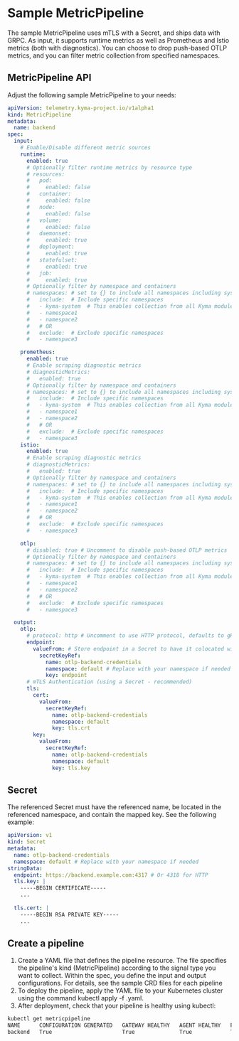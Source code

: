 # Sample MetricPipeline

The sample MetricPipeline uses mTLS with a Secret, and ships data with GRPC. As input, it supports runtime metrics as well as Prometheus and Istio metrics (both with diagnostics). You can choose to drop push-based OTLP metrics, and you can filter metric collection from specified namespaces.

## MetricPipeline API

Adjust the following sample MetricPipeline to your needs:

```yaml
apiVersion: telemetry.kyma-project.io/v1alpha1
kind: MetricPipeline
metadata:
  name: backend
spec:
  input:
    # Enable/Disable different metric sources
    runtime:
      enabled: true
      # Optionally filter runtime metrics by resource type
      # resources:
      #   pod:
      #     enabled: false
      #   container:
      #     enabled: false
      #   node:
      #     enabled: false
      #   volume:
      #     enabled: false
      #   daemonset:
      #     enabled: true
      #   deployment:
      #     enabled: true
      #   statefulset:
      #     enabled: true
      #   job:
      #     enabled: true
      # Optionally filter by namespace and containers
      # namespaces: # set to {} to include all namespaces including system namespaces
      #   include:  # Include specific namespaces
      #   - kyma-system  # This enables collection from all Kyma modules
      #   - namespace1
      #   - namespace2
      #   # OR
      #   exclude:  # Exclude specific namespaces
      #   - namespace3

    prometheus: 
      enabled: true
      # Enable scraping diagnostic metrics
      # diagnosticMetrics:
      #   enabled: true
      # Optionally filter by namespace and containers
      # namespaces: # set to {} to include all namespaces including system namespaces
      #   include:  # Include specific namespaces
      #   - kyma-system  # This enables collection from all Kyma modules
      #   - namespace1
      #   - namespace2
      #   # OR
      #   exclude:  # Exclude specific namespaces
      #   - namespace3
    istio:
      enabled: true
      # Enable scraping diagnostic metrics
      # diagnosticMetrics:
      #   enabled: true
      # Optionally filter by namespace and containers
      # namespaces: # set to {} to include all namespaces including system namespaces
      #   include:  # Include specific namespaces
      #   - kyma-system  # This enables collection from all Kyma modules
      #   - namespace1
      #   - namespace2
      #   # OR
      #   exclude:  # Exclude specific namespaces
      #   - namespace3

    otlp:
      # disabled: true # Uncomment to disable push-based OTLP metrics
      # Optionally filter by namespace and containers
      # namespaces: # set to {} to include all namespaces including system namespaces
      #   include:  # Include specific namespaces
      #   - kyma-system  # This enables collection from all Kyma modules
      #   - namespace1
      #   - namespace2
      #   # OR
      #   exclude:  # Exclude specific namespaces
      #   - namespace3

  output:
    otlp:
      # protocol: http # Uncomment to use HTTP protocol, defaults to gRPC
      endpoint:
        valueFrom: # Store endpoint in a Secret to have it colocated with the authentication details
          secretKeyRef:
            name: otlp-backend-credentials
            namespace: default # Replace with your namespace if needed
            key: endpoint
      # mTLS Authentication (using a Secret - recommended)
      tls:
        cert:
          valueFrom:
            secretKeyRef:
              name: otlp-backend-credentials
              namespace: default
              key: tls.crt
        key:
          valueFrom:
            secretKeyRef:
              name: otlp-backend-credentials
              namespace: default
              key: tls.key
```

## Secret

The referenced Secret must have the referenced name, be located in the referenced namespace, and contain the mapped key. See the following example:

```yaml
apiVersion: v1
kind: Secret
metadata:
  name: otlp-backend-credentials
  namespace: default # Replace with your namespace if needed
stringData:
  endpoint: https://backend.example.com:4317 # Or 4318 for HTTP
  tls.key: |
    -----BEGIN CERTIFICATE-----
    ...
  
  tls.cert: |
    -----BEGIN RSA PRIVATE KEY-----
    ...
```

## Create a pipeline

1. Create a YAML file that defines the pipeline resource.
   The file specifies the pipeline's kind (MetricPipeline) according to the signal type you want to collect. Within the spec, you define the input and output configurations. For details, see the sample CRD files for each pipeline
1. To deploy the pipeline, apply the YAML file to your Kubernetes cluster using the command kubectl apply -f <filename>.yaml.
1. After deployment, check that your pipeline is healthy using kubectl:

```bash
kubectl get metricpipeline
NAME      CONFIGURATION GENERATED   GATEWAY HEALTHY   AGENT HEALTHY   FLOW HEALTHY
backend   True                      True              True            True
```
